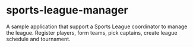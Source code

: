 # sports-league-manager
A sample application that support a Sports League coordinator to manage the league.  Register players, form teams, pick captains, create league schedule and tournament.
